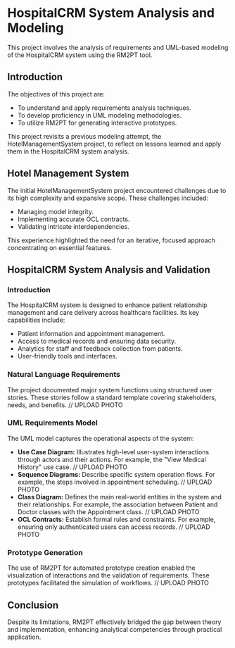 # HospitalCRM System Analysis and Modeling

This project involves the analysis of requirements and UML-based modeling of the HospitalCRM system using the RM2PT tool.

## Introduction

The objectives of this project are:
- To understand and apply requirements analysis techniques.
- To develop proficiency in UML modeling methodologies.
- To utilize RM2PT for generating interactive prototypes.

This project revisits a previous modeling attempt, the HotelManagementSystem project, to reflect on lessons learned and apply them in the HospitalCRM system analysis.

## Hotel Management System

The initial HotelManagementSystem project encountered challenges due to its high complexity and expansive scope. These challenges included:
- Managing model integrity.
- Implementing accurate OCL contracts.
- Validating intricate interdependencies.

This experience highlighted the need for an iterative, focused approach concentrating on essential features.

## HospitalCRM System Analysis and Validation

### Introduction

The HospitalCRM system is designed to enhance patient relationship management and care delivery across healthcare facilities. Its key capabilities include:
- Patient information and appointment management.
- Access to medical records and ensuring data security.
- Analytics for staff and feedback collection from patients.
- User-friendly tools and interfaces.

### Natural Language Requirements

The project documented major system functions using structured user stories. These stories follow a standard template covering stakeholders, needs, and benefits.
// UPLOAD PHOTO 
### UML Requirements Model

The UML model captures the operational aspects of the system:
- **Use Case Diagram:** Illustrates high-level user-system interactions through actors and their actions. For example, the "View Medical History" use case.
  // UPLOAD PHOTO
- **Sequence Diagrams:** Describe specific system operation flows. For example, the steps involved in appointment scheduling.
  // UPLOAD PHOTO
- **Class Diagram:** Defines the main real-world entities in the system and their relationships. For example, the association between Patient and Doctor classes with the Appointment class.
  // UPLOAD PHOTO
- **OCL Contracts:** Establish formal rules and constraints. For example, ensuring only authenticated users can access records.
  // UPLOAD PHOTO

### Prototype Generation


The use of RM2PT for automated prototype creation enabled the visualization of interactions and the validation of requirements. These prototypes facilitated the simulation of workflows.
// UPLOAD PHOTO
## Conclusion

Despite its limitations, RM2PT effectively bridged the gap between theory and implementation, enhancing analytical competencies through practical application.
